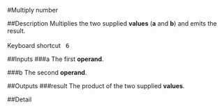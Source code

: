 #Multiply number

##Description
Multiplies the two supplied **values** (**a** and **b**) and emits the result.<br><br>Keyboard shortcut&nbsp;&nbsp;&nbsp;<kbd>6</kbd>

##Inputs
###a
The first **operand**.

###b
The second **operand**.

##Outputs
###result
The product of the two supplied **values**.

##Detail

